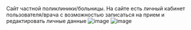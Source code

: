 Сайт частной поликлиники/больницы.
На сайте есть личный кабинет пользователя/врача с возможностью записаться на прием и редактировать личные данные
![image](https://user-images.githubusercontent.com/78710344/131212922-ce7c9fae-89db-4868-b29a-7b864be6f22e.png)
![image](https://user-images.githubusercontent.com/78710344/131213260-e570a826-7c2e-4cac-b0b9-baf08809d70b.png)

